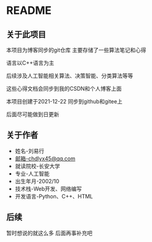 # README

## 关于此项目

本项目为博客同步的git仓库 主要存储了一些算法笔记和心得

语言以C++语言为主

后续涉及人工智能相关算法、决策智能、分类算法等等

这些心得文档会同步到我的CSDN和个人博客上面

本项目创建于2021-12-22 同步到github和gitee上

后面尽可能做到日更新

## 关于作者

- 姓名-刘易行
- 邮箱-chdlyx45@qq.com
- 就读院校-长安大学
- 专业-人工智能
- 出生年月-2002/10
- 技术栈-Web开发、网络编写
- 开发语言-Python、C++、HTML

## 后续

暂时想说的就这么多 后面再事补充吧